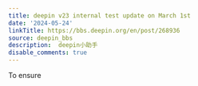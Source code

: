 ```yaml
---
title: deepin v23 internal test update on March 1st
date: '2024-05-24'
linkTitle: https://bbs.deepin.org/en/post/268936
source: deepin_bbs
description:  deepin小助手 
disable_comments: true
---
```

To ensure 
